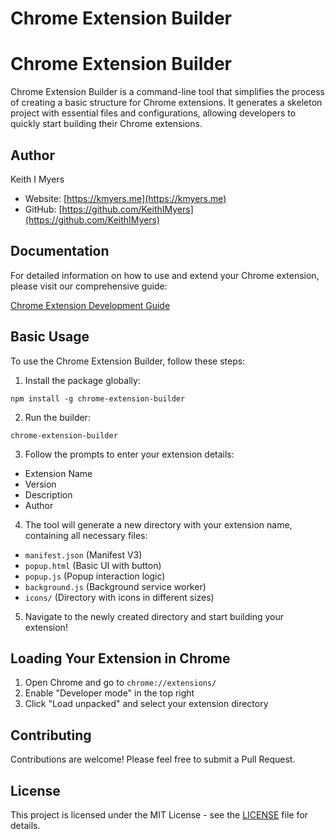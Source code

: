 # Chrome Extension Builder

# Chrome Extension Builder

Chrome Extension Builder is a command-line tool that simplifies the process of creating a basic structure for Chrome extensions. It generates a skeleton project with essential files and configurations, allowing developers to quickly start building their Chrome extensions.

## Author

Keith I Myers

- Website: [https://kmyers.me](https://kmyers.me)
- GitHub: [https://github.com/KeithIMyers](https://github.com/KeithIMyers)

## Documentation

For detailed information on how to use and extend your Chrome extension, please visit our comprehensive guide:

[Chrome Extension Development Guide](https://chromeos.guide/ChromeOS-Guide/Development/Chrome-Extension-Development/Chrome-Extension-Builder)

## Basic Usage

To use the Chrome Extension Builder, follow these steps:

1. Install the package globally:

```
npm install -g chrome-extension-builder
```

2. Run the builder:
   
```
chrome-extension-builder
```




3. Follow the prompts to enter your extension details:
- Extension Name
- Version
- Description
- Author

4. The tool will generate a new directory with your extension name, containing all necessary files:
- `manifest.json` (Manifest V3)
- `popup.html` (Basic UI with button)
- `popup.js` (Popup interaction logic)
- `background.js` (Background service worker)
- `icons/` (Directory with icons in different sizes)

5. Navigate to the newly created directory and start building your extension!

## Loading Your Extension in Chrome

1. Open Chrome and go to `chrome://extensions/`
2. Enable "Developer mode" in the top right
3. Click "Load unpacked" and select your extension directory

## Contributing

Contributions are welcome! Please feel free to submit a Pull Request.

## License

This project is licensed under the MIT License - see the [LICENSE](LICENSE) file for details.